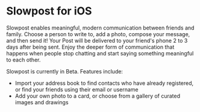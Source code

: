 # Slowpost for iOS
Slowpost enables meaningful, modern communication between friends and family. Choose a person to write to, add a photo, compose your message, and then send it! Your Post will be delivered to your friend's phone 2 to 3 days after being sent. Enjoy the deeper form of communication that happens when people stop chatting and start saying something meaningful to each other.

Slowpost is currently in Beta. Features include:

* Import your address book to find contacts who have already registered, or find your friends using their email or username
* Add your own photo to a card, or choose from a gallery of curated images and drawings
